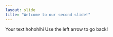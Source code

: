 ```yaml
---
layout: slide
title: "Welcome to our second slide!"
---
```

Your text hohohihi
Use the left arrow to go back!
